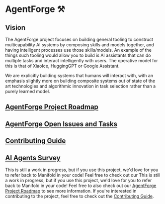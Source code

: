 # AgentForge ⚒️

## Vision

The AgentForge project focuses on building general tooling to construct multicapability AI systems by composing skills and models together, and having intelligent processes use those skills/models. An example of the things such tooling would allow you to build is AI assistants that can do multiple tasks and interact intelligently with users. The operative model for this is that of XiaoIce, HuggingGPT or Google Assistant. 

We are explicitly building systems that humans will interact with, with an emphasis slightly more on building composite systems out of state of the art technologies and algorithmic innovation in task selection rather than a purely learned model. 


## [AgentForge Project Roadmap](https://docs.google.com/document/d/1iL8iUkQHlh9X1hYP6N151OLJEJsZoslVsi1tePYhFcc/edit?usp=share_link)

## [AgentForge Open Issues and Tasks](https://github.com/orgs/ManifoldRG/projects/13)

## [Contributing Guide](https://github.com/ManifoldRG/AgentForge/blob/main/CONTRIBUTING.md)

## [AI Agents Survey](https://github.com/ManifoldRG/Manifold-KB/tree/main/agent-forge/survey)

This is still a work in progress, but if you use this project, we'd love for you to refer back to Manifold in your code! Feel free to check out our 
This is still a work in progress, but if you use this project, we'd love for you to refer back to Manifold in your code! Feel free to also check out our [AgentForge Project Roadmap](https://docs.google.com/document/d/1iL8iUkQHlh9X1hYP6N151OLJEJsZoslVsi1tePYhFcc/edit?usp=share_link) to see more information. If you're interested in contributing to the project, feel free to check out the [Contributing Guide](https://github.com/ManifoldRG/AgentForge/blob/main/CONTRIBUTING.md).
